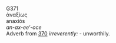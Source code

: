 <body>
  <p>G371<br>  ἀναξίως  <br> anaxiōs  <br><i>an-ax-ee‘-oce </i><br>Adverb from <a href="g0370.htm">370</a>  <i>irreverently:</i> - unworthily.<br></p>
 </body>